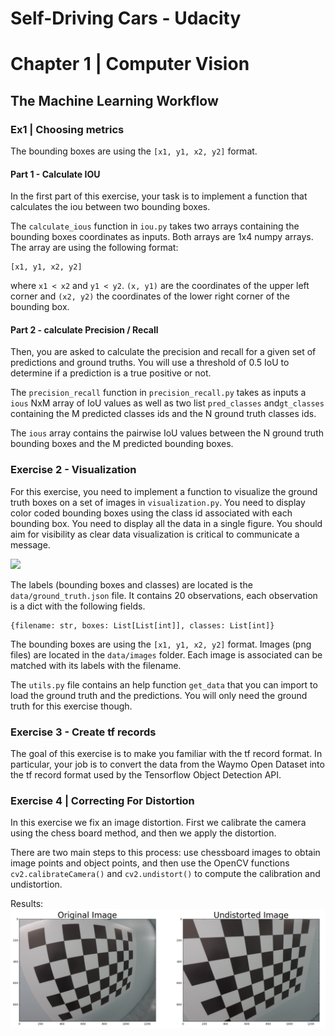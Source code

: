 # Self-Driving Cars - Udacity

# Chapter 1 | Computer Vision
## The Machine Learning Workflow 
### Ex1 | Choosing metrics

The bounding boxes are using the `[x1, y1, x2, y2]` format. 

#### Part 1 - Calculate IOU

In the first part of this exercise, your task is to implement a function that calculates the iou between
two bounding boxes.

The `calculate_ious` function in `iou.py` takes two arrays containing the bounding boxes coordinates
as inputs. Both arrays are 1x4 numpy arrays. The array are using the following format:
```
[x1, y1, x2, y2]
```
where `x1 < x2` and `y1 < y2`. `(x, y1)` are the coordinates of the upper left corner 
and `(x2, y2)` the coordinates of the lower right corner of the bounding box.


#### Part 2 - calculate Precision / Recall

Then, you are asked to calculate the precision and recall for a given set of predictions 
and ground truths. You will use a threshold of 0.5 IoU to determine if a prediction is 
a true positive or not.

The `precision_recall` function in `precision_recall.py` takes as inputs a `ious` NxM array of IoU values as well as 
two list `pred_classes` and`gt_classes` containing the M predicted classes ids and the N ground truth classes ids.

The `ious` array contains the pairwise IoU values between the N ground truth bounding boxes and the M 
predicted bounding boxes.

### Exercise 2 - Visualization

For this exercise, you need to implement a function to visualize the ground truth boxes
on a set of images in `visualization.py`. You need to display color coded bounding boxes using the class id associated
with each bounding box. You need to display all the data in a single figure.
You should aim for visibility as clear data visualization is critical to communicate a message.

![](ComputerVision/TheMachineLearningWorkflow/DataAcquistionAndVisualization/example.png 
)


The labels (bounding boxes and classes) are located is the `data/ground_truth.json` file. It contains 20 observations, each observation is a dict
with the following fields.

```
{filename: str, boxes: List[List[int]], classes: List[int]}
```
The bounding boxes are using the `[x1, y1, x2, y2]` format. Images (png files) are located in the `data/images` folder. Each image is associated can be matched with its labels with the filename. 

The `utils.py` file contains an help function `get_data` that you can import to load the ground truth and the predictions. You will only need the ground truth for 
this exercise though. 

### Exercise 3 - Create tf records

The goal of this exercise is to make you familiar with the tf record format. In particular, 
your job is to convert the data from the Waymo Open Dataset into the tf record format used by the Tensorflow Object Detection API.

### Exercise 4 | Correcting For Distortion

In this exercise we fix an image distortion. First we calibrate the camera
using the chess board method, and then we apply the distortion. 

There are two main steps to this process: use chessboard images to obtain image points and object points, 
and then use the OpenCV functions `cv2.calibrateCamera()` and `cv2.undistort()` to compute the calibration and undistortion.  

Results:
![Distorted and Undistorted Images](ComputerVision/TheMachineLearningWorkflow/Ex4_CameraCalibration/orig-and-undist.png)
